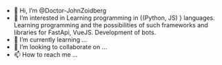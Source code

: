 - 👋 Hi, I’m @Doctor-JohnZoidberg
- 👀 I’m interested in Learning programming in {(Python, JS) } languages. Learning programming and the possibilities of such frameworks and libraries for FastApi, VueJS. Development of bots.
- 🌱 I’m currently learning ...
- 💞️ I’m looking to collaborate on ...
- 📫 How to reach me ...

<!---
Doctor-JohnZoidberg/Doctor-JohnZoidberg is a ✨ special ✨ repository because its `README.md` (this file) appears on your GitHub profile.
You can click the Preview link to take a look at your changes.
--->
